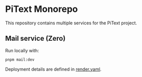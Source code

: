 # PiText Monorepo

This repository contains multiple services for the PiText project.

## Mail service (Zero)

Run locally with:

```bash
pnpm mail:dev
```

Deployment details are defined in [render.yaml](./render.yaml). 